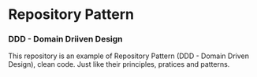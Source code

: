 <h1>Repository Pattern</h1>
<h3>DDD - Domain Driiven Design</h3>

This repository is an example of Repository Pattern (DDD - Domain Driven Design), clean code. Just like their principles, pratices and patterns.
